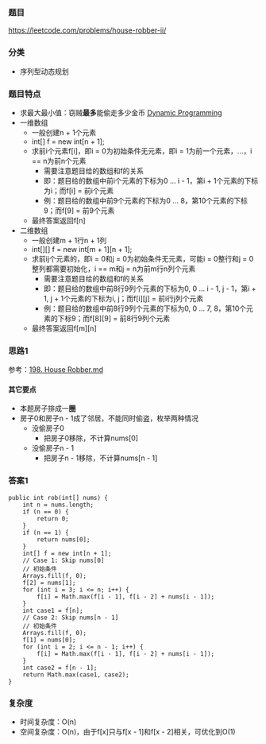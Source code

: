 ### 题目
https://leetcode.com/problems/house-robber-ii/

### 分类
* 序列型动态规划

### 题目特点
* 求最大最小值：窃贼**最多**能偷走多少金币 [Dynamic Programming](https://github.com/HolmesJJ/CS2040S-Data-Structures-and-Algorithms/wiki/Dynamic-Programming)
* 一维数组
    * 一般创建n + 1个元素
    * int[] f = new int[n + 1];
    * 求前i个元素f[i]，即i = 0为初始条件无元素，即i = 1为前一个元素，...，i == n为前n个元素
        * 需要注意题目给的数组和f的关系
        * 即：题目给的数组中前i个元素的下标为0 ... i - 1，第i + 1个元素的下标为i；而f[i] = 前i个元素
        * 例：题目给的数组中前9个元素的下标为0 ... 8，第10个元素的下标9；而f[9] = 前9个元素
    * 最终答案返回f[n]
* 二维数组
    * 一般创建m + 1行n + 1列
    * int[][] f = new int[m + 1][n + 1];
    * 求前ij个元素的，即i = 0和j = 0为初始条件无元素，可能i = 0整行和j = 0整列都需要初始化，i == m和j = n为前m行n列个元素
        * 需要注意题目给的数组和f的关系
        * 即：题目给的数组中前8行9列个元素的下标为0, 0 ... i - 1, j - 1，第i + 1, j + 1个元素的下标为i, j；而f[i][j] = 前i行j列个元素
        * 例：题目给的数组中前8行9列个元素的下标为0, 0 ... 7, 8，第10个元素的下标9；而f[8][9] = 前8行9列个元素
    * 最终答案返回f[m][n]

### 思路1
参考：[198. House Robber.md](198.%20House%20Robber.md)

#### 其它要点
* 本题房子排成一**圈**
* 房子0和房子n - 1成了邻居，不能同时偷盗，枚举两种情况
    * 没偷房子0
        * 把房子0移除，不计算nums[0]
    * 没偷房子n - 1
        * 把房子n - 1移除，不计算nums[n - 1]

### 答案1
```
public int rob(int[] nums) {
    int n = nums.length;
    if (n == 0) {
        return 0;
    }
    if (n == 1) {
        return nums[0];
    }
    int[] f = new int[n + 1];
    // Case 1: Skip nums[0]
    // 初始条件
    Arrays.fill(f, 0);
    f[2] = nums[1];
    for (int i = 3; i <= n; i++) {
        f[i] = Math.max(f[i - 1], f[i - 2] + nums[i - 1]);
    }
    int case1 = f[n];
    // Case 2: Skip nums[n - 1]
    // 初始条件
    Arrays.fill(f, 0);
    f[1] = nums[0];
    for (int i = 2; i <= n - 1; i++) {
        f[i] = Math.max(f[i - 1], f[i - 2] + nums[i - 1]);
    }
    int case2 = f[n - 1];
    return Math.max(case1, case2);
}
```

### 复杂度
* 时间复杂度：O(n)
* 空间复杂度：O(n)，由于f[x]只与f[x - 1]和f[x - 2]相关，可优化到O(1)
